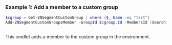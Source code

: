 ### Example 1: Add a member to a custom group
```powershell
$cgroup = Get-ZNSegmentCustomGroup | where {$_.Name -eq "test"}
Add-ZNSegmentCustomGroupsMember -GroupId $cgroup.Id -MembersId (Search-ZNSegmentAsset -Fqdn linuxserver.zero.labs)
```

```output

```

This cmdlet adds a member to the custom group in the environment.
